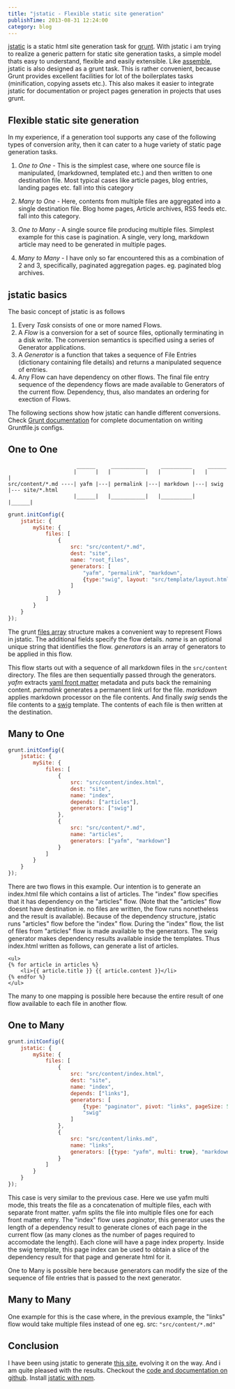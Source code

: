 ```yaml
---
title: "jstatic - Flexible static site generation"
publishTime: 2013-08-31 12:24:00
category: blog
---
```


[jstatic](https://github.com/azeem/jstatic) is a static html site generation task for [grunt](http://gruntjs.com/). With jstatic i am trying to realize a generic pattern for static site generation tasks, a simple model thats easy to understand, flexible and easily extensible. Like [assemble](https://github.com/assemble/assemble), jstatic is also designed as a grunt task. This is rather convenient, because Grunt provides excellent facilities for lot of the boilerplates tasks (minification, copying assets etc.). This also makes it easier to integrate jstatic for documentation or project pages generation in projects that uses grunt.

Flexible static site generation
-------------------------------

In my experience, if a generation tool supports any case of the following types of conversion arity, then it can cater to a huge variety of static page generation tasks.

1. *One to One* - This is the simplest case, where one source file is manipulated, (markdowned, templated etc.) and then written to one destination file. Most typical cases like article pages, blog entries, landing pages etc. fall into this category

2. *Many to One* - Here, contents from multiple files are aggregated into a single destination file. Blog home pages, Article archives, RSS feeds etc. fall into this category.

3. *One to Many* - A single source file producing multiple files. Simplest example for this case is pagination. A single, very long, markdown article may need to be generated in multiple pages.

4. *Many to Many* - I have only so far encountered this as a combination of 2 and 3, specifically, paginated aggregation pages. eg. paginated blog archives.

jstatic basics
--------------

The basic concept of jstatic is as follows

1. Every *Task* consists of one or more named Flows.
2. A *Flow* is a conversion for a set of source files, optionally terminating in a disk write. The conversion semantics is specified using a series of Generator applications.
3. A *Generator* is a function that takes a sequence of File Entries (dictionary containing file details) and returns a manipulated sequence of entries.
4. Any Flow can have dependency on other flows. The final file entry sequence of the dependency flows are made available to Generators of the current flow. Dependency, thus, also mandates an ordering for exection of Flows.

The following sections show how jstatic can handle different conversions. Check [Grunt documentation](http://gruntjs.com/getting-started) for complete documentation on writing Gruntfile.js configs. 

One to One
----------

```
                      ______     ___________     __________     ______
                     |      |   |           |   |          |   |      |
src/content/*.md ----| yafm |---| permalink |---| markdown |---| swig |--- site/*.html
                     |______|   |___________|   |__________|   |______|

```

```js
grunt.initConfig({
    jstatic: {
        mySite: {
            files: [
            	{
                    src: "src/content/*.md",
                    dest: "site",
                    name: "root_files",
                    generators: [
                        "yafm", "permalink", "markdown",
                        {type:"swig", layout: "src/template/layout.html"}
                    ]
                }
            ]
        }
    }
});
```

The grunt [files array](http://gruntjs.com/configuring-tasks#files-array-format) structure makes a convenient way to represent Flows in jstatic. The additional fields specify the flow details. *name* is an optional unique string that identifies the flow. *generators* is an array of generators to be applied in this flow.

This flow starts out with a sequence of all markdown files in the `src/content` directory. The files are then sequentially passed through the generators. *yafm* extracts [yaml front matter](http://jekyllrb.com/docs/frontmatter/) metadata and puts back the remaining content. *permalink* generates a permanent link url for the file. *markdown* applies markdown processor on the file contents. And finally *swig* sends the file contents to a [swig](http://paularmstrong.github.io/swig/) template. The contents of each file is then written at the destination.

Many to One
-----------
```js
grunt.initConfig({
    jstatic: {
        mySite: {
            files: [
                {
                    src: "src/content/index.html",
                    dest: "site",
                    name: "index",
                    depends: ["articles"],
                    generators: ["swig"]
                },
            	{
                    src: "src/content/*.md",
                    name: "articles",
                    generators: ["yafm", "markdown"]
                }
            ]
        }
    }
});
```

There are two flows in this example. Our intention is to generate an index.html file which contains a list of articles. The "index" flow specifies that it has dependency on the "articles" flow. (Note that the "articles" flow doesnt have destination ie. no files are written, the flow runs nonetheless and the result is available). Because of the dependency structure, jstatic runs "articles" flow before the "index" flow. During the "index" flow, the list of files from "articles" flow is made available to the generators. The swig generator makes dependency results available inside the templates. Thus index.html written as follows, can generate a list of articles.

```
<ul>
{% for article in articles %}
    <li>{{ article.title }} {{ article.content }}</li>
{% endfor %}
</ul>
```

The many to one mapping is possible here because the entire result of one flow available to each file in another flow.

One to Many
-----------
```js
grunt.initConfig({
    jstatic: {
        mySite: {
            files: [
                {
                    src: "src/content/index.html",
                    dest: "site",
                    name: "index",
                    depends: ["links"],
                    generators: [
                        {type: "paginator", pivot: "links", pageSize: 5},
                        "swig"
                    ]
                },
            	{
                    src: "src/content/links.md",
                    name: "links",
                    generators: [{type: "yafm", multi: true}, "markdown"]
                }
            ]
        }
    }
});
```

This case is very similar to the previous case. Here we use yafm multi mode, this treats the file as a concatenation of multiple files, each with separate front matter. yafm splits the file into multiple files one for each front matter entry. The "index" flow uses *paginator*, this generator uses the length of a dependency result to generate clones of each page in the current flow (as many clones as the number of pages required to accomodate the length). Each clone will have a page index property. Inside the swig template, this page index can be used to obtain a slice of the dependency result for that page and generate html for it.

One to Many is possible here because generators can modify the size of the sequence of file entries that is passed to the next generator.

Many to Many
------------

One example for this is the case where, in the previous example, the "links" flow would take multiple files instead of one eg. src: `"src/content/*.md"`

Conclusion
----------

I have been using jstatic to generate [this site](https://github.com/azeem/azeem.github.com/blob/source/Gruntfile.js), evolving it on the way. And i am quite pleased with the results. Checkout the [code and documentation on github](https://github.com/azeem/jstatic). Install [jstatic with npm](https://npmjs.org/package/jstatic).
